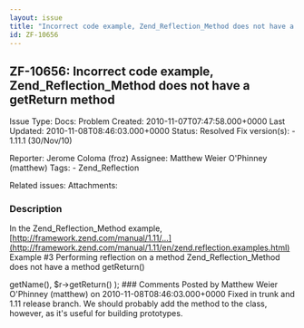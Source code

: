 ```yaml
---
layout: issue
title: "Incorrect code example, Zend_Reflection_Method does not have a getReturn method"
id: ZF-10656
---
```


ZF-10656: Incorrect code example, Zend\_Reflection\_Method does not have a getReturn method
-------------------------------------------------------------------------------------------

 Issue Type: Docs: Problem Created: 2010-11-07T07:47:58.000+0000 Last Updated: 2010-11-08T08:46:03.000+0000 Status: Resolved Fix version(s): - 1.11.1 (30/Nov/10)
 
 Reporter:  Jerome Coloma (froz)  Assignee:  Matthew Weier O'Phinney (matthew)  Tags: - Zend\_Reflection
 
 Related issues: 
 Attachments: 
### Description

In the Zend\_Reflection\_Method example, [http://framework.zend.com/manual/1.11/…](http://framework.zend.com/manual/1.11/en/zend.reflection.examples.html) Example #3 Performing reflection on a method Zend\_Reflection\_Method does not have a method getReturn()

<?php $r = new Zend\_Reflection\_Method($class, $name);

printf( "The method '%s' has a return type of %s", $r->getName(), $r->getReturn() );

 

 

### Comments

Posted by Matthew Weier O'Phinney (matthew) on 2010-11-08T08:46:03.000+0000

Fixed in trunk and 1.11 release branch. We should probably add the method to the class, however, as it's useful for building prototypes.

 

 